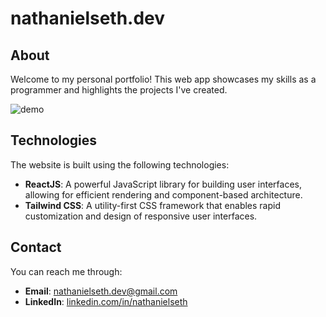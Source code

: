 # nathanielseth.dev

## About
Welcome to my personal portfolio! This web app showcases my skills as a programmer and highlights the projects I've created.

![demo](https://github.com/user-attachments/assets/e827958d-3db8-43e2-a0ed-62ce033ed254)

## Technologies

The website is built using the following technologies:
- **ReactJS**: A powerful JavaScript library for building user interfaces, allowing for efficient rendering and component-based architecture.
- **Tailwind CSS**: A utility-first CSS framework that enables rapid customization and design of responsive user interfaces.

## Contact

You can reach me through:
- **Email**: [nathanielseth.dev@gmail.com](mailto:nathanielseth.dev@gmail.com)
- **LinkedIn**: [linkedin.com/in/nathanielseth](https://linkedin.com/in/nathanielseth)
